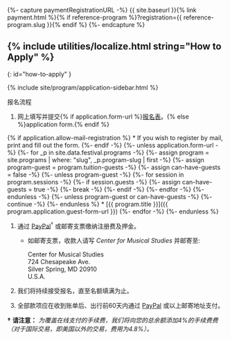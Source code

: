 {%- capture paymentRegistrationURL -%}
{{ site.baseurl }}{% link payment.html %}{% if reference-program %}?registration={{ reference-program.slug }}{% endif %}
{%- endcapture %}

## {% include utilities/localize.html string="How to Apply" %}
{: id="how-to-apply" }

{% include site/program/application-sidebar.html %}

报名流程

1. 网上填写并提交{% if application.form-url %}<a href="{{ application.form-url }}" target="_blank">报名表</a>。{% else %}application form.{% endif %}

{% if application.allow-mail-registration %}
    * If you wish to register by mail, print and fill out the form.
{%- endif -%}
{%- unless application.form-url -%}
    {%- for _p in site.data.festival.programs -%}
        {%- assign program = site.programs | where: "slug", _p.program-slug | first -%}
        {%- assign program-guest = program.tuition-guests -%}
        {%- assign can-have-guests = false -%}
        {%- unless program-guest -%}
            {%- for session in program.sessions -%}
                {%- if session.guests -%}
                    {%- assign can-have-guests = true -%}
                    {%- break -%}
                {%- endif -%}
            {%- endfor -%}
        {%- endunless -%}
        {%- unless program-guest or can-have-guests -%}
            {%- continue -%}
        {%- endunless %}
    * [{{ program.title }}]({{ program.application.guest-form-url }})
    {%- endfor -%}
{%- endunless %}

1. 通过 <a href="{{ paymentRegistrationURL }}">PayPal</a><sup>†</sup> 或邮寄支票缴纳注册费及押金。

    * 如邮寄支票，收款人请写 *Center for Musical Studies* 并邮寄至:

        <div class="address">Center for Musical Studies<br/>
        724 Chesapeake Ave.<br/>
        Silver Spring, MD 20910<br/>
        U.S.A.</div>

1. 我们将持续接受报名，直至名额填满为止。

1. 全部款项应在收到账单后、出行前60天内通过 <a href="{{ site.baseurl }}{% link payment.html %}?balance=1">PayPal</a> 或以上邮寄地址支付。

**†** **请注意：** *为覆盖在线支付的手续费，我们将向您的总余额添加4%的手续费费（对于国际交易，即美国以外的交易，费用为4.8%）。*